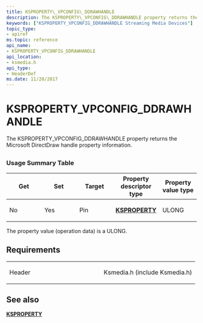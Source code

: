 ```yaml
---
title: KSPROPERTY\_VPCONFIG\_DDRAWHANDLE
description: The KSPROPERTY\_VPCONFIG\_DDRAWHANDLE property returns the Microsoft DirectDraw handle property information.
keywords: ["KSPROPERTY_VPCONFIG_DDRAWHANDLE Streaming Media Devices"]
topic_type:
- apiref
ms.topic: reference
api_name:
- KSPROPERTY_VPCONFIG_DDRAWHANDLE
api_location:
- ksmedia.h
api_type:
- HeaderDef
ms.date: 11/28/2017
---
```


# KSPROPERTY\_VPCONFIG\_DDRAWHANDLE


The KSPROPERTY\_VPCONFIG\_DDRAWHANDLE property returns the Microsoft DirectDraw handle property information.

## <span id="ddk_ksproperty_vpconfig_ddrawhandle_ks"></span><span id="DDK_KSPROPERTY_VPCONFIG_DDRAWHANDLE_KS"></span>


### Usage Summary Table

<table>
<colgroup>
<col width="20%" />
<col width="20%" />
<col width="20%" />
<col width="20%" />
<col width="20%" />
</colgroup>
<thead>
<tr class="header">
<th>Get</th>
<th>Set</th>
<th>Target</th>
<th>Property descriptor type</th>
<th>Property value type</th>
</tr>
</thead>
<tbody>
<tr class="odd">
<td><p>No</p></td>
<td><p>Yes</p></td>
<td><p>Pin</p></td>
<td><p><a href="/windows-hardware/drivers/stream/ksproperty-structure" data-raw-source="[&lt;strong&gt;KSPROPERTY&lt;/strong&gt;](./ksproperty-structure.md)"><strong>KSPROPERTY</strong></a></p></td>
<td><p>ULONG</p></td>
</tr>
</tbody>
</table>

 

The property value (operation data) is a ULONG.

## Requirements

<table>
<colgroup>
<col width="50%" />
<col width="50%" />
</colgroup>
<tbody>
<tr class="odd">
<td><p>Header</p></td>
<td>Ksmedia.h (include Ksmedia.h)</td>
</tr>
</tbody>
</table>

## See also


[**KSPROPERTY**](ksproperty-structure.md)
